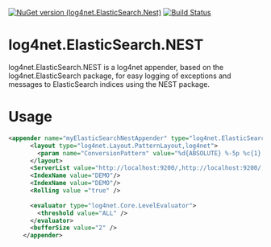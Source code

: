 [![NuGet version (log4net.ElasticSearch.Nest)](https://img.shields.io/nuget/v/log4net.ElasticSearch.Nest.svg?style=flat)](https://www.nuget.org/packages/log4net.ElasticSearch.Nest/)
[![Build Status](https://jeroenmaes.visualstudio.com/Demo/_apis/build/status/JEMS.log4net.ElasticSearch.Nest?branchName=master)](https://jeroenmaes.visualstudio.com/Demo/_build/latest?definitionId=6&branchName=master)
# log4net.ElasticSearch.NEST
log4net.ElasticSearch.NEST is a log4net appender, based on the log4net.ElasticSearch package, for easy logging of exceptions and messages to ElasticSearch indices using the NEST package.

# Usage
```xml
<appender name="myElasticSearchNestAppender" type="log4net.ElasticSearch.NEST.ElasticSearchNestAppender, log4net.ElasticSearch.NEST">
      <layout type="log4net.Layout.PatternLayout,log4net">
        <param name="ConversionPattern" value="%d{ABSOLUTE} %-5p %c{1}:%L - %m%n" />
      </layout>
      <ServerList value="http://localhost:9200/,http://localhost:9200/,http://localhost:9200/"/>
      <IndexName value="DEMO"/>
      <IndexName value="DEMO"/>
      <Rolling value ="true" />
      
      <evaluator type="log4net.Core.LevelEvaluator">
        <threshold value="ALL" />
      </evaluator>
      <bufferSize value="2" />
    </appender>
```
